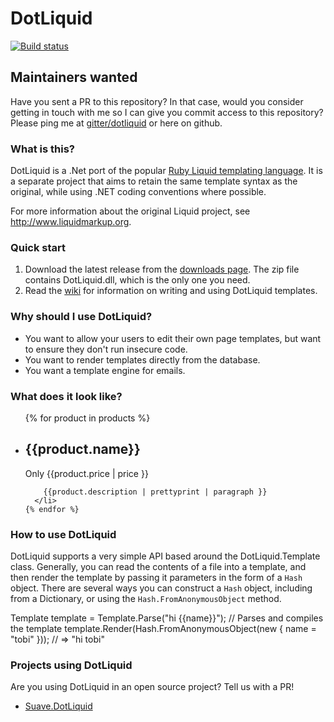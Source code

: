 # DotLiquid

[![Build status](https://ci.appveyor.com/api/projects/status/itsl3a6ludjah4o3)](https://ci.appveyor.com/project/tgjones/dotliquid)

## Maintainers wanted

Have you sent a PR to this repository? In that case, would you consider getting
in touch with me so I can give you commit access to this repository? Please ping
me at [gitter/dotliquid](https://gitter.im/dotliquid/dotliquid) or here on
github.

### What is this?

DotLiquid is a .Net port of the popular [Ruby Liquid templating
language](http://liquidmarkup.org/). It is a separate project that aims to
retain the same template syntax as the original, while using .NET coding
conventions where possible.

For more information about the original Liquid project, see
<http://www.liquidmarkup.org>.

### Quick start

1. Download the latest release from the [downloads
   page](https://github.com/dotliquid/dotliquid/downloads).  The zip file
   contains DotLiquid.dll, which is the only one you need.
2. Read the [wiki](https://github.com/dotliquid/dotliquid/wiki) for information
   on writing and using DotLiquid templates.

### Why should I use DotLiquid?

* You want to allow your users to edit their own page templates, but want to
  ensure they don't run insecure code.
* You want to render templates directly from the database.
* You want a template engine for emails.

### What does it look like?

  <ul id="products">
    {% for product in products %}
      <li>
        <h2>{{product.name}}</h2>
        Only {{product.price | price }}

        {{product.description | prettyprint | paragraph }}
      </li>
    {% endfor %}
  </ul>

### How to use DotLiquid

DotLiquid supports a very simple API based around the DotLiquid.Template class.
Generally, you can read the contents of a file into a template, and then render
the template by passing it parameters in the form of a `Hash` object. There are
several ways you can construct a `Hash` object, including from a Dictionary, or
using the `Hash.FromAnonymousObject` method.

  Template template = Template.Parse("hi {{name}}"); // Parses and compiles the template
  template.Render(Hash.FromAnonymousObject(new { name = "tobi" })); // => "hi tobi"

### Projects using DotLiquid

Are you using DotLiquid in an open source project? Tell us with a PR!

 - [Suave.DotLiquid](https://github.com/SuaveIO/suave#introduction)
